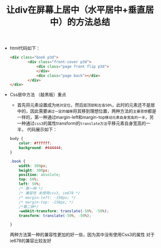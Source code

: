 ﻿---
title: 让div在屏幕上居中（水平居中+垂直居中）的方法总结
date:
tags: 'Css'
categories: 前端
---
 - html代码如下：
 

    ```html
    <div class="book p3d">
            <div class="front-cover p3d">
                <div class="page front flip p3d">
                </div>
                <div class="page back"></div>
            </div>
    </div>
    ```  
 - Css居中方法 （敲黑板）重点  
    - 首先将元素设置成为`绝对定位`，然后`距顶部和左各50%`，此时的元素还不是居中的，因此需要`通过一定的偏移`将其移到理想位置，两种方法的`主要思想`都是一样的，第一种通过margin-left和margin-top`移动元素自身宽高的一半`，另一种通过`css3`的属性transform的`translate方法`平移元素自身宽高的一半， 代码展示如下：  
    ```css
    body {
        color: #ffffff;
        background: #444444;
    }
    
    .book {
        width: 300px;
        height: 300px;
        position: absolute;
        top: 50%;
        left: 50%;
        /* 第一种 */
        /* 兼容性 未使用css3, ie678 */
        /* margin-left: -150px; */
        /* margin-top: -150px; */
        /*第二种*/
        -webkit-transform: translate(-50%, -50%);
        transform: translate(-50%, -50%);

    }
    ```  
    
    两种方法第一种的兼容性更加的好一些，因为其中没有使用Css3的属性 对于ie678的兼容比较友好

